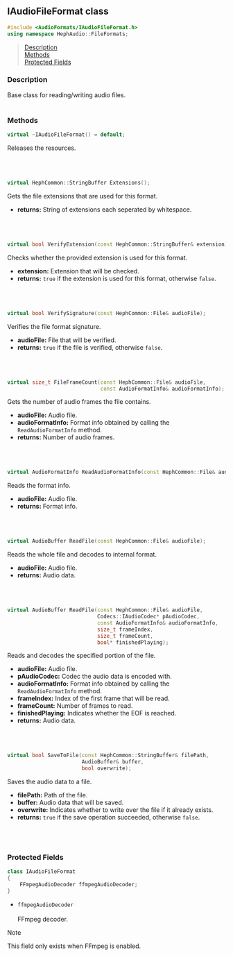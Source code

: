 ## IAudioFileFormat class
```c++
#include <AudioFormats/IAudioFileFormat.h>
using namespace HephAudio::FileFormats;
```

> [Description](#description)<br>
[Methods](#methods)<br>
[Protected Fields](#protected-fields)



### Description
Base class for reading/writing audio files.
<br><br>


### Methods

```c++
virtual ~IAudioFileFormat() = default;
```
Releases the resources.
<br><br><br><br>

```c++
virtual HephCommon::StringBuffer Extensions();
```
Gets the file extensions that are used for this format.
- **returns:** String of extensions each seperated by whitespace.
<br><br><br><br>

```c++
virtual bool VerifyExtension(const HephCommon::StringBuffer& extension);
```
Checks whether the provided extension is used for this format.
- **extension:** Extension that will be checked.
- **returns:**  ``true`` if the extension is used for this format, otherwise ``false``.
<br><br><br><br>

```c++
virtual bool VerifySignature(const HephCommon::File& audioFile);
```
Verifies the file format signature.
- **audioFile:** File that will be verified.
- **returns:** ``true`` if the file is verified, otherwise ``false``.
<br><br><br><br>

```c++
virtual size_t FileFrameCount(const HephCommon::File& audioFile,
                              const AudioFormatInfo& audioFormatInfo);
```
Gets the number of audio frames the file contains.
- **audioFile:** Audio file.
- **audioFormatInfo:** Format info obtained by calling the ``ReadAudioFormatInfo`` method.
- **returns:** Number of audio frames.
<br><br><br><br>

```c++
virtual AudioFormatInfo ReadAudioFormatInfo(const HephCommon::File& audioFile);
```
Reads the format info.
- **audioFile:** Audio file.
- **returns:** Format info.
<br><br><br><br>

```c++
virtual AudioBuffer ReadFile(const HephCommon::File& audioFile);
```
Reads the whole file and decodes to internal format.
- **audioFile:** Audio file.
- **returns:** Audio data.
<br><br><br><br>

```c++
virtual AudioBuffer ReadFile(const HephCommon::File& audioFile,
                             Codecs::IAudioCodec* pAudioCodec,
                             const AudioFormatInfo& audioFormatInfo,
                             size_t frameIndex,
                             size_t frameCount,
                             bool* finishedPlaying);
```
Reads and decodes the specified portion of the file.
- **audioFile:** Audio file.
- **pAudioCodec:** Codec the audio data is encoded with.
- **audioFormatInfo:** Format info obtained by calling the ``ReadAudioFormatInfo`` method.
- **frameIndex:** Index of the first frame that will be read.
- **frameCount:** Number of frames to read.
- **finishedPlaying:** Indicates whether the EOF is reached.
- **returns:** Audio data.
<br><br><br><br>


```c++
virtual bool SaveToFile(const HephCommon::StringBuffer& filePath,
                        AudioBuffer& buffer,
                        bool overwrite);
```
Saves the audio data to a file.
- **filePath:** Path of the file.
- **buffer:** Audio data that will be saved.
- **overwrite:** Indicates whether to write over the file if it already exists.
- **returns:** ``true`` if the save operation succeeded, otherwise ``false``.
<br><br><br><br>


### Protected Fields

```c++
class IAudioFileFormat
{
    FFmpegAudioDecoder ffmpegAudioDecoder;
}
```

- ``ffmpegAudioDecoder``
<br><br>
FFmpeg decoder.

> [!NOTE]
> This field only exists when FFmpeg is enabled.

<br><br>

